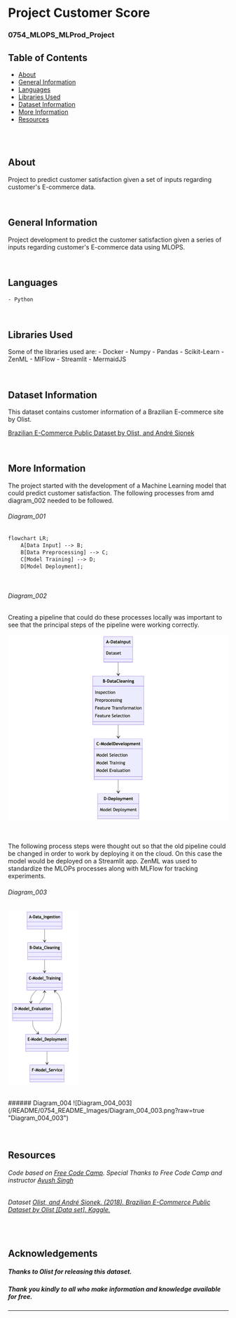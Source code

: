 # Project Customer Score
### 0754_MLOPS_MLProd_Project


## Table of Contents
* [About](#about)
* [General Information](#general-information)
* [Languages](#languages)
* [Libraries Used](#libraries-used)
* [Dataset Information](#dataset-information)
* [More Information](#more-information)
* [Resources](#resources)


<br>
<br>

## About
Project to predict customer satisfaction given a set of inputs regarding customer's E-commerce data.

<br>

## General Information

Project development to predict the customer satisfaction given a series of inputs regarding customer's E-commerce data using MLOPS.

<br>

## Languages
    - Python

<br>

## Libraries Used
Some of the libraries used are:
    - Docker
    - Numpy
    - Pandas
    - Scikit-Learn
    - ZenML
    - MlFlow
    - Streamlit
    - MermaidJS

<br>


## Dataset Information
This dataset contains customer information of a Brazilian E-commerce site by Olist.

[Brazilian E-Commerce Public Dataset by Olist, and André Sionek](https://doi.org/10.34740/KAGGLE/DSV/195341)

<br>

## More Information

The project started with the development of a Machine Learning model that could predict customer satisfaction.
The following processes from  amd diagram_002 needed to be followed.

###### Diagram_001

```mermaid
flowchart LR;
    A[Data Input] --> B;
    B[Data Preprocessing] --> C;
    C[Model Training] --> D;
    D[Model Deployment];
```

<br>

###### Diagram_002
Creating a pipeline that could do these processes locally was important to see that the principal steps of the pipeline were working correctly.

![ Diagram_001](/README/0754_README_Images/Diagram_002_001.png?raw=true "Diagram_002_01")

<br>

The following process steps were thought out so that the old pipeline could be changed in order to work by deploying it on the cloud. On this case the model would be deployed on a Streamlit app.
ZenML was used to standardize the MLOPs processes along with MLFlow for tracking experiments.

###### Diagram_003
<!-- ![ Diagram_003](/README/0754_README_Images/Diagram_003_001.png?raw=true "Diagram_003_01") -->
![Diagram_003](README/0754_README_Images/Diagram_003_001_modif_001.png?raw=true "Diagram_001_001_modif_001")

<br>
###### Diagram_004
![Diagram_004_003](/README/0754_README_Images/Diagram_004_003.png?raw=true "Diagram_004_003")

<br>

<br>

<br>

## Resources

###### *Code based on [Free Code Camp](https://www.freecodecamp.org/). Special Thanks to Free Code Camp and instructor [Ayush Singh](https://github.com/ayush714)*

###### Dataset [Olist, and André Sionek. (2018). Brazilian E-Commerce Public Dataset by Olist [Data set]. Kaggle.](https://doi.org/10.34740/KAGGLE/DSV/195341)

<br>

## Acknowledgements

##### Thanks to Olist for releasing this dataset.
##### Thank you kindly to all who make information and knowledge available for free.

----
